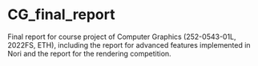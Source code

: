 # CG_final_report
Final report for course project of Computer Graphics (252-0543-01L, 2022FS, ETH), including the report for advanced features implemented in Nori and the report for the rendering competition. 
